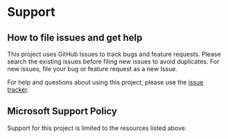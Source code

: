# Support

## How to file issues and get help  

This project uses GitHub Issues to track bugs and feature requests. Please search the existing 
issues before filing new issues to avoid duplicates.  For new issues, file your bug or 
feature request as a new Issue.

For help and questions about using this project, please use the [issue tracker](https://github.com/microsoft/vscode-policy-watcher/issues).

## Microsoft Support Policy  

Support for this project is limited to the resources listed above.
